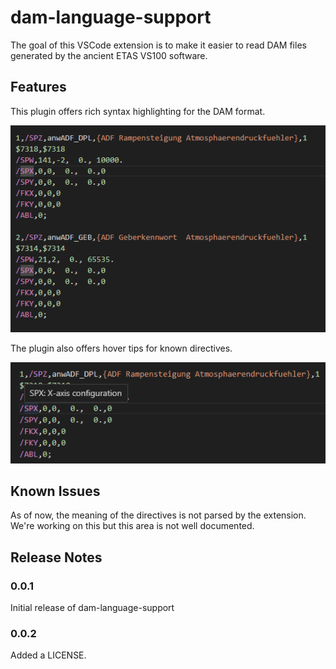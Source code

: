 # dam-language-support

The goal of this VSCode extension is to make it easier to read DAM files
generated by the ancient ETAS VS100 software.

## Features

This plugin offers rich syntax highlighting for the DAM format.

![syntax highlighting](doc/demo.png)

The plugin also offers hover tips for known directives.

![syntax highlighting](doc/demo2.png)


## Known Issues

As of now, the meaning of the directives is not parsed by the extension. We're
working on this but this area is not well documented.

## Release Notes

### 0.0.1

Initial release of dam-language-support

### 0.0.2

Added a LICENSE.